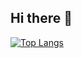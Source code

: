 ## Hi there 👋

[![Top Langs](https://github-readme-stats.vercel.app/api/top-langs/?username=anuraghazra&layout=donut&theme=cobalt)](https://github.com/anuraghazra/github-readme-stats)
<!--[![Anurag's GitHub stats](https://github-readme-stats.vercel.app/api?username=artyomkap)](https://github.com/anuraghazra/github-readme-stats)
**artyomkap/artyomkap** is a ✨ _special_ ✨ repository because its `README.md` (this file) appears on your GitHub profile.

Here are some ideas to get you started:

- 🔭 I’m currently working on ...
- 🌱 I’m currently learning ...
- 👯 I’m looking to collaborate on ...
- 🤔 I’m looking for help with ...
- 💬 Ask me about ...
- 📫 How to reach me: ...
- 😄 Pronouns: ...
- ⚡ Fun fact: ...
-->

